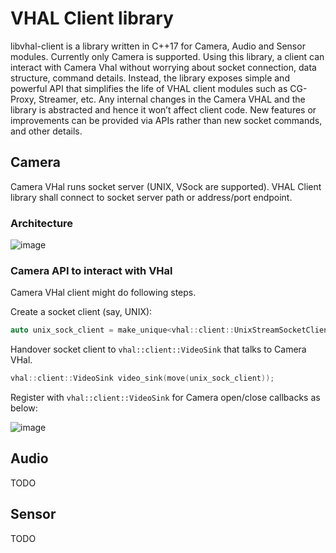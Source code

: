 # VHAL Client library 

libvhal-client is a library written in C++17 for Camera, Audio and Sensor modules. Currently only Camera is
supported. Using this library, a client can interact with Camera Vhal without worrying about socket connection,
data structure, command details. Instead, the library exposes simple and powerful API that simplifies the life of
VHAL client modules such as CG-Proxy, Streamer, etc. Any internal changes in the Camera VHAL and the library
is abstracted and hence it won’t affect client code. New features or improvements can be provided via APIs
rather than new socket commands, and other details.

## Camera

Camera VHal runs socket server (UNIX, VSock are supported). VHAL Client library shall connect to socket server path or address/port endpoint.

### Architecture
![image](https://github.com/intel-sandbox/libvhal-client/assets/26615772/66a89e80-d316-11eb-814f-c4e75902441c)


### Camera API to interact with VHal
Camera VHal client might do following steps.

Create a socket client (say, UNIX):
```cpp
auto unix_sock_client = make_unique<vhal::client::UnixStreamSocketClient>(move(socket_path));
```

Handover socket client to `vhal::client::VideoSink` that talks to Camera VHal.
```cpp
vhal::client::VideoSink video_sink(move(unix_sock_client));
```

Register with `vhal::client::VideoSink` for Camera open/close callbacks as below:

![image](https://github.com/intel-sandbox/libvhal-client/assets/26615772/2269ce00-d317-11eb-89fe-94e28ae73eb1)

## Audio
TODO

## Sensor
TODO
